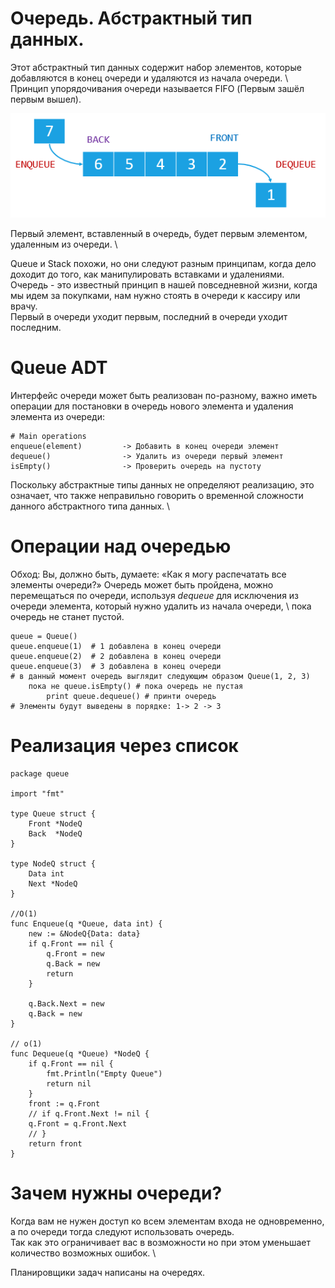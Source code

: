 # Очередь. Абстрактный тип данных.

Этот абстрактный тип данных содержит набор элементов, которые добавляются в конец очереди и удаляются из начала очереди. \ 
Принцип упорядочивания очереди называется FIFO (Первым зашёл первым вышел).

![image info](./img/queue2.png)

Первый элемент, вставленный в очередь, будет первым элементом, удаленным из очереди. \

Queue и Stack похожи, но они следуют разным принципам, когда дело доходит до того, как манипулировать вставками и удалениями. \
Очередь - это известный принцип в нашей повседневной жизни, когда мы идем за покупками, нам нужно стоять в очереди к кассиру или врачу. \
Первый в очереди уходит первым, последний в очереди уходит последним. 

# Queue ADT
Интерфейс очереди может быть реализован по-разному, важно иметь операции для постановки в очередь нового элемента и удаления элемента из очереди: 
```
# Main operations
enqueue(element)         -> Добавить в конец очереди элемент
dequeue()                -> Удалить из очереди первый элемент
isEmpty()                -> Проверить очередь на пустоту
```
Поскольку абстрактные типы данных не определяют реализацию, это означает, что также неправильно говорить о временной сложности данного абстрактного типа данных. \

# Операции над очередью

Обход: Вы, должно быть, думаете: «Как я могу распечатать все элементы очереди?»
Очередь может быть пройдена, можно перемещаться по очереди, используя *dequeue* для исключения из очереди элемента, который нужно удалить из начала очереди, \ 
пока очередь не станет пустой. 
```
queue = Queue()
queue.enqueue(1)  # 1 добавлена в конец очереди
queue.enqueue(2)  # 2 добавлена в конец очереди
queue.enqueue(3)  # 3 добавлена в конец очереди
# в данный момент очередь выглядит следующим образом Queue(1, 2, 3)
    пока не queue.isEmpty() # пока очередь не пустая
        print queue.dequeue() # принти очередь
# Элементы будут выведены в порядке: 1-> 2 -> 3
```
# Реализация через список
```
package queue

import "fmt"

type Queue struct {
	Front *NodeQ
	Back  *NodeQ
}

type NodeQ struct {
	Data int
	Next *NodeQ
}

//O(1)
func Enqueue(q *Queue, data int) {
	new := &NodeQ{Data: data}
	if q.Front == nil {
		q.Front = new
		q.Back = new
		return
	}

	q.Back.Next = new
	q.Back = new
}

// o(1)
func Dequeue(q *Queue) *NodeQ {
	if q.Front == nil {
		fmt.Println("Empty Queue")
		return nil
	}
	front := q.Front
	// if q.Front.Next != nil {
	q.Front = q.Front.Next
	// }
	return front
}
```
# Зачем нужны очереди?
Когда вам не нужен доступ ко всем элементам входа не одновременно, а по очереди тогда следуют использовать очередь. \
Так как это ограничивает вас в возможности но при этом уменьшает количество возможных ошибок. \

Планировщики задач написаны на очередях.
